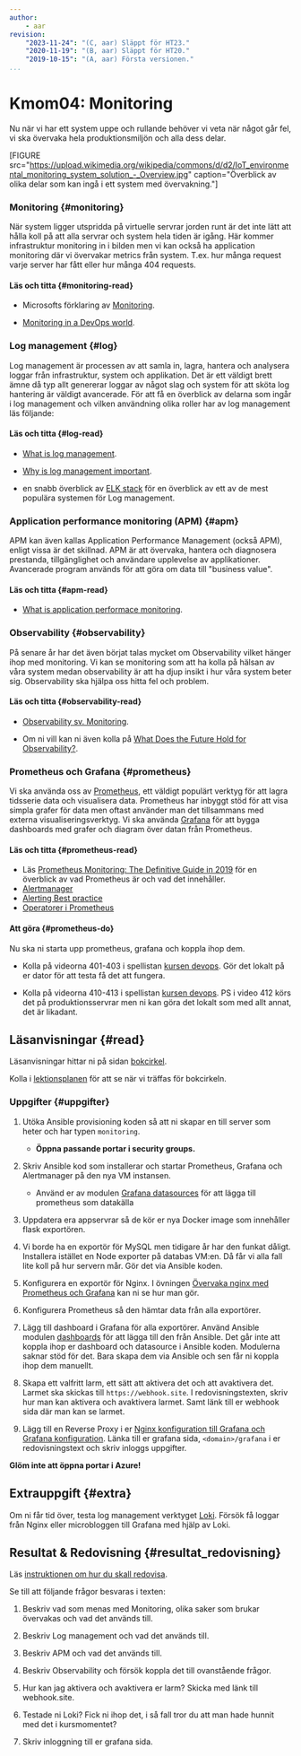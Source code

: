 ```yaml
---
author:
    - aar
revision:
    "2023-11-24": "(C, aar) Släppt för HT23."
    "2020-11-19": "(B, aar) Släppt för HT20."
    "2019-10-15": "(A, aar) Första versionen."
...
```

Kmom04: Monitoring
==================================

Nu när vi har ett system uppe och rullande behöver vi veta när något går fel, vi ska övervaka hela produktionsmiljön och alla dess delar.


<!-- more -->


[FIGURE src="https://upload.wikimedia.org/wikipedia/commons/d/d2/IoT_environmental_monitoring_system_solution_-_Overview.jpg" caption="Överblick av olika delar som kan ingå i ett system med övervakning."]



<!-- https://old.reddit.com/r/devops/comments/afqye3/whats_your_monitoring_and_alerting_stack_look_like/
https://itnext.io/deploy-elk-stack-in-docker-to-monitor-containers-c647d7e2bfcd
 -->


### Monitoring {#monitoring}

När system ligger utspridda på virtuelle servrar jorden runt är det inte lätt att hålla koll på att alla servrar och system hela tiden är igång. Här kommer infrastruktur monitoring in i bilden men vi kan också ha application monitoring där vi övervakar metrics från system. T.ex. hur många request varje server har fått eller hur många 404 requests.

#### Läs och titta {#monitoring-read}

- Microsofts förklaring av [Monitoring](https://docs.microsoft.com/en-us/azure/devops/learn/what-is-monitoring).

- [Monitoring in a DevOps world](https://queue.acm.org/detail.cfm?id=3178371).



### Log management {#log}

Log management är processen av att samla in, lagra, hantera och analysera loggar från infrastruktur, system och applikation. Det är ett väldigt brett ämne då typ allt genererar loggar av något slag och system för att sköta log hantering är väldigt avancerade. För att få en överblick av delarna som ingår i log management och vilken användning olika roller har av log management läs följande:

#### Läs och titta {#log-read}

- [What is log management](https://www.tripwire.com/state-of-security/security-data-protection/security-controls/what-is-log-management/).

- [Why is log management important](https://www.graylog.org/post/why-is-log-management-important).

- en snabb överblick av [ELK stack](https://www.guru99.com/elk-stack-tutorial.html) för en överblick av ett av de mest populära systemen för Log management.



### Application performance monitoring (APM) {#apm}

APM kan även kallas Application Performance Management (också APM), enligt vissa är det skillnad. APM är att övervaka, hantera och diagnosera prestanda, tillgänglighet och användare upplevelse av applikationer. Avancerade program används för att göra om data till "business value".

#### Läs och titta {#apm-read}

- [What is application performace monitoring](https://www.eginnovations.com/blog/what-is-application-performance-monitoring/).



### Observability {#observability}

På senare år har det även börjat talas mycket om Observability vilket hänger ihop med monitoring. Vi kan se monitoring som att ha kolla på hälsan av våra system medan observability är att ha djup insikt i hur våra system beter sig. Observability ska hjälpa oss hitta fel och problem.

#### Läs och titta {#observability-read}

- [Observability sv. Monitoring](https://dzone.com/articles/observability-vs-monitoring).

- Om ni vill kan ni även kolla på [What Does the Future Hold for Observability?](https://www.youtube.com/watch?v=MkSdvPdS1oA).



### Prometheus och Grafana {#prometheus}

Vi ska använda oss av [Prometheus](https://prometheus.io/), ett väldigt populärt verktyg för att lagra tidsserie data och visualisera data. Prometheus har inbyggt stöd för att visa simpla grafer för data men oftast använder man det tillsammans med externa visualiseringsverktyg. Vi ska använda [Grafana](https://grafana.com/) för att bygga dashboards med grafer och diagram över datan från Prometheus.

#### Läs och titta {#prometheus-read}

- Läs [Prometheus Monitoring: The Definitive Guide in 2019](https://devconnected.com/the-definitive-guide-to-prometheus-in-2019/) för en överblick av vad Prometheus är och vad det innehåller.
- [Alertmanager](https://prometheus.io/docs/alerting/latest/alertmanager/)
- [Alerting Best practice](https://prometheus.io/docs/practices/alerting/)
- [Operatorer i Prometheus](https://prometheus.io/docs/prometheus/latest/querying/operators/)



#### Att göra {#prometheus-do}

Nu ska ni starta upp prometheus, grafana och koppla ihop dem.

- Kolla på videorna 401-403 i spellistan [kursen devops](https://www.youtube.com/watch?v=u84GyxLGdEo&list=PLKtP9l5q3ce8s67TUj2qS85C4g1pbrx78&index=12). Gör det lokalt på er dator för att testa få det att fungera.

- Kolla på videorna 410-413 i spellistan [kursen devops](https://www.youtube.com/watch?v=u84GyxLGdEo&list=PLKtP9l5q3ce8s67TUj2qS85C4g1pbrx78&index=12). PS i video 412 körs det på produktionsservrar men ni kan göra det lokalt som med allt annat, det är likadant.



Läsanvisningar {#read}
--------------------------

Läsanvisningar hittar ni på sidan [bokcirkel](./../bokcirkel).

Kolla i [lektionsplanen](https://dbwebb.se/devops/lektionsplan) för att se när vi träffas för bokcirkeln.



### Uppgifter {#uppgifter}


1. Utöka Ansible provisioning koden så att ni skapar en till server som heter och har typen `monitoring`.
    - **Öppna passande portar i security groups.**

1. Skriv Ansible kod som installerar och startar Prometheus, Grafana och Alertmanager på den nya VM instansen.
    - Använd er av modulen [Grafana datasources](https://docs.ansible.com/ansible/latest/collections/community/grafana/grafana_datasource_module.html) för att lägga till prometheus som datakälla

1. Uppdatera era appservrar så de kör er nya Docker image som innehåller flask exportören.

1. Vi borde ha en exportör för MySQL men tidigare år har den funkat dåligt. Installera istället en Node exporter på databas VM:en. Då får vi alla fall lite koll på hur servern mår. Gör det via Ansible koden.

1. Konfigurera en exportör för Nginx. I övningen [Övervaka nginx med Prometheus och Grafana](kunskap/overvaka-nginx-med-prometheus-och-grafana) kan ni se hur man gör.

1. Konfigurera Prometheus så den hämtar data från alla exportörer.

1. Lägg till dashboard i Grafana för alla exportörer. Använd Ansible modulen [dashboards](https://docs.ansible.com/ansible/latest/collections/community/grafana/grafana_dashboard_module.html) för att lägga till den från Ansible. Det går inte att koppla ihop er dashboard och datasource i Ansible koden. Modulerna saknar stöd för det. Bara skapa dem via Ansible och sen får ni koppla ihop dem manuellt.

1. Skapa ett valfritt larm, ett sätt att aktivera det och att avaktivera det. Larmet ska skickas till `https://webhook.site`. I redovisningstexten, skriv hur man kan aktivera och avaktivera larmet. Samt länk till er webhook sida där man kan se larmet. 

1. Lägg till en Reverse Proxy i er [Nginx konfiguration till Grafana och Grafana konfiguration](https://gist.github.com/AndreasArne/1b729078e53004303c511390f44dee7f). Länka till er grafana sida, `<domain>/grafana` i er redovisningstext och skriv inloggs uppgifter.

**Glöm inte att öppna portar i Azure!**

Extrauppgift {#extra}
--------------------------

Om ni får tid över, testa log management verktyget [Loki](https://grafana.com/oss/loki/). Försök få loggar från Nginx eller microbloggen till Grafana med hjälp av Loki.



Resultat & Redovisning  {#resultat_redovisning}
-----------------------------------------------

Läs [instruktionen om hur du skall redovisa](./../redovisa).

Se till att följande frågor besvaras i texten:

1. Beskriv vad som menas med Monitoring, olika saker som brukar övervakas och vad det används till.

2. Beskriv Log management och vad det används till.

3. Beskriv APM och vad det används till.

4. Beskriv Observability och försök koppla det till ovanstående frågor.

5. Hur kan jag aktivera och avaktivera er larm? Skicka med länk till webhook.site.

6. Testade ni Loki? Fick ni ihop det, i så fall tror du att man hade hunnit med det i kursmomentet?

7. Skriv inloggning till er grafana sida.
